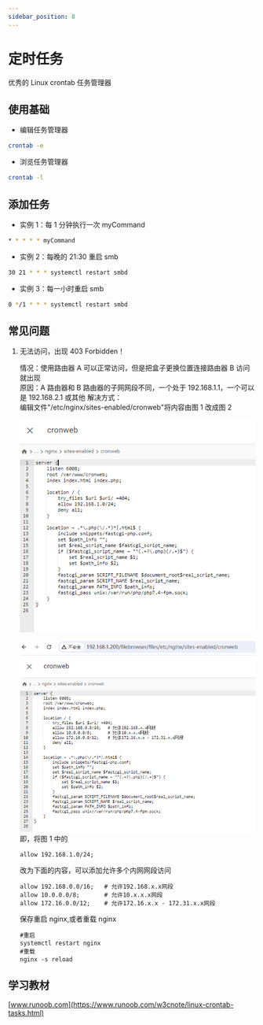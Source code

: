 ```yaml
---
sidebar_position: 8
---
```


# 定时任务

优秀的 Linux crontab 任务管理器

## 使用基础

- 编辑任务管理器

```bash
crontab -e
```

- 浏览任务管理器

```bash
crontab -l
```

## 添加任务

- 实例 1：每 1 分钟执行一次 myCommand

```bash
* * * * * myCommand
```

- 实例 2：每晚的 21:30 重启 smb

```bash
30 21 * * * systemctl restart smbd
```

- 实例 3：每一小时重启 smb

```bash
0 */1 * * * systemctl restart smbd
```

## 常见问题

1. 无法访问，出现 403 Forbidden！

   情况：使用路由器 A 可以正常访问，但是把盒子更换位置连接路由器 B 访问就出现  
   原因：A 路由器和 B 路由器的子网网段不同，一个处于 192.168.1.1，一个可以是 192.168.2.1 或其他
   解决方式：  
   编辑文件"/etc/nginx/sites-enabled/cronweb"将内容由图 1 改成图 2

   ![图1](img/crontab1.png)

   ![图2](img/crontab2.png)
   即，将图 1 中的

   ```console
   allow 192.168.1.0/24;
   ```

   改为下面的内容，可以添加允许多个内网网段访问

   ```console
   allow 192.168.0.0/16;   # 允许192.168.x.x网段
   allow 10.0.0.0/8;       # 允许10.x.x.x网段
   allow 172.16.0.0/12;    # 允许172.16.x.x - 172.31.x.x网段
   ```

   保存重启 nginx,或者重载 nginx

   ```shell
   #重启
   systemctl restart nginx
   #重载
   nginx -s reload
   ```

## 学习教材

[www.runoob.com](https://www.runoob.com/w3cnote/linux-crontab-tasks.html)
